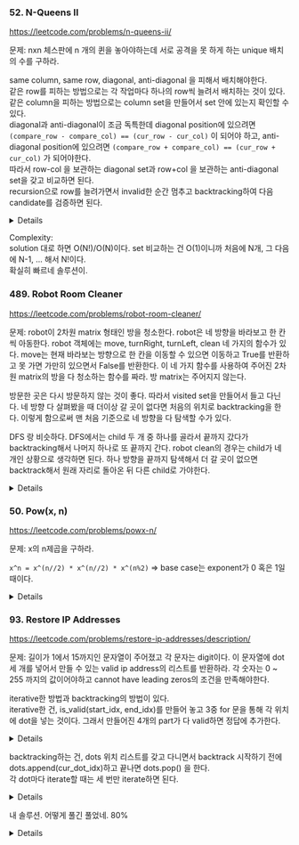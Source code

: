 ### 52. N-Queens II

https://leetcode.com/problems/n-queens-ii/

문제: nxn 체스판에 n 개의 퀸을 놓아야하는데 서로 공격을 못 하게 하는 unique 배치의 수를 구하라.

same column, same row, diagonal, anti-diagonal 을 피해서 배치해야한다.   
같은 row를 피하는 방법으로는 각 작업마다 하나의 row씩 늘려서 배치하는 것이 있다.   
같은 column을 피하는 방법으로는 column set을 만들어서 set 안에 있는지 확인할 수 있다.   
diagonal과 anti-diagonal이 조금 독특한데 diagonal position에 있으려면 `(compare_row - compare_col) == (cur_row - cur_col)` 이 되어야 하고, anti-diagonal position에 있으려면 `(compare_row + compare_col) == (cur_row + cur_col)` 가 되어야한다.   
따라서 row-col 을 보관하는 diagonal set과 row+col 을 보관하는 anti-diagonal set을 갖고 비교하면 된다.   
recursion으로 row를 늘려가면서 invalid한 순간 멈추고 backtracking하여 다음 candidate를 검증하면 된다.   


<details>

```python
    def totalNQueens(self, n: int) -> int:
        def get_valid_positions(row, diag_set, anti_diag_set, col_set):
            if row == n:  # base case 잊지 말기
                return 1
            res = 0
            for i in range(n):
                cur_diag = row - i
                cur_anti_diag = row + i
                if i not in col_set and cur_diag not in diag_set and cur_anti_diag not in anti_diag_set:
                    col_set.add(i)
                    diag_set.add(cur_diag)
                    anti_diag_set.add(cur_anti_diag)
                    res += get_valid_positions(row+1, diag_set, anti_diag_set, col_set)
                    col_set.remove(i)
                    diag_set.remove(cur_diag)
                    anti_diag_set.remove(cur_anti_diag)
            
            return res
        
        res = 0
        for i in range(n):
            diag_set = set()  # stores row-col values
            anti_diag_set = set()  # stores row+col values
            col_set = set()

            diag_set.add(-i)
            anti_diag_set.add(i)
            col_set.add(i)
            res += get_valid_positions(1, diag_set, anti_diag_set, col_set)
        return res

```
    
</details>



Complexity:   
solution 대로 하면 O(N!)/O(N)이다. set 비교하는 건 O(1)이니까 처음에 N개, 그 다음에 N-1, ... 해서 N!이다.    
확실히 빠르네 솔루션이.


### 489. Robot Room Cleaner

https://leetcode.com/problems/robot-room-cleaner/

문제: robot이 2차원 matrix 형태인 방을 청소한다. robot은 네 방향을 바라보고 한 칸씩 아동한다. 
robot 객체에는 move, turnRight, turnLeft, clean 네 가지의 함수가 있다. move는 현재 바라보는 방향으로 한 칸을 이동할 수 있으면 이동하고 True를 반환하고 못 가면 가만히 있으면서 False를 반환한다.
이 네 가지 함수를 사용하여 주어진 2차원 matrix의 방을 다 청소하는 함수를 짜라. 방 matrix는 주어지지 않는다.

방문한 곳은 다시 방문하지 않는 것이 좋다. 따라서 visited set을 만들어서 들고 다닌다. 네 방향 다 살펴봤을 때 더이상 갈 곳이 없다면 처음의 위치로 backtracking을 한다. 이렇게 함으로써 맨 처음 기준으로 네 방향을 다 탐색할 수가 있다.

DFS 랑 비슷하다. DFS에서는 child 두 개 중 하나를 골라서 끝까지 갔다가 backtracking해서 나머지 하나로 또 끝까지 간다. robot clean의 경우는 child가 네 개인 상황으로 생각하면 된다. 
하나 방향을 끝까지 탐색해서 더 갈 곳이 없으면 backtrack해서 원래 자리로 돌아온 뒤 다른 child로 가야한다.

<details>
    
```python
class Solution:
    def cleanRoom(self, robot):
        directions = [(0,1), (1,0), (0,-1), (-1,0)]
        visited = set()
        
        def move_back():
            robot.turnRight()
            robot.turnRight()
            robot.move()
            robot.turnRight()
            robot.turnRight()
        
        def helper(pos, direction):  # directions: 0-up, 1-right, 2-down, 3-left
            if pos in visited:
                return
            robot.clean()
            visited.add(pos)
            for i in range(4):
                next_direction = (direction + i) % 4
                dx, dy = directions[next_direction]
                next_pos = (pos[0]+dx, pos[1]+dy)
                if next_pos not in visited and robot.move():
                    helper(next_pos, next_direction)
                    move_back()
                robot.turnRight()
        
        helper((0, 0), 0)
```

</details>

### 50. Pow(x, n)

https://leetcode.com/problems/powx-n/

문제: x의 n제곱을 구하라.

`x^n = x^(n//2) * x^(n//2) * x^(n%2)`  => base case는 exponent가 0 혹은 1일 때이다.


<details>

```py
def myPow(self, x: float, n: int) -> float:
    def get_pow(base, exponent):
        if exponent == 0:
            return 1
        elif exponent % 2 == 0:
            return get_pow(base * base, exponent // 2)
        else:
            return base * get_pow(base * base, (exponent - 1) // 2)

    f = get_pow(x, abs(n))
    
    return float(f) if n >= 0 else 1/f
```

</details>




### 93. Restore IP Addresses

https://leetcode.com/problems/restore-ip-addresses/description/

문제: 길이가 1에서 15까지인 문자열이 주어졌고 각 문자는 digit이다. 이 문자열에 dot 세 개를 넣어서 만들 수 있는 valid ip address의 리스트를 반환하라. 각 숫자는 0 ~ 255 까지의 값이어야하고 cannot have leading zeros의 조건을 만족해야한다.


iterative한 방법과 backtracking의 방법이 있다.   
iterative한 건, is_valid(start_idx, end_idx)를 만들어 놓고 3중 for 문을 통해 각 위치에 dot을 넣는 것이다. 그래서 만들어진 4개의 part가 다 valid하면 정답에 추가한다.    

<details>

```python
def restoreIpAddresses(self, s: str) -> List[str]:
    n = len(s)
    if n > 12 or n < 4:
        return []

    @lru_cache(maxsize=None)
    def get_valid_value_or_none(start_idx, end_idx):
        if end_idx - start_idx >= 3:
            return None
        if start_idx != end_idx and s[start_idx] == '0':
            return None
        value = 0
        right = end_idx
        while start_idx <= right:
            value += int(s[right]) * pow(10, end_idx - right)
            right -= 1
        if 0 <= value <= 255:
            return s[start_idx: end_idx+1]
        return None

    ans = []
    for i in range(3):
        for j in range(i+1, n-1):
            if j >= i+4:
                break
            for k in range(j+1, n-1):
                if k >= j+4:
                    break
                first = get_valid_value_or_none(0, i)
                second = get_valid_value_or_none(i+1, j)
                third = get_valid_value_or_none(j+1, k)
                fourth = get_valid_value_or_none(k+1, n-1)
                if any(res is None for res in [first, second, third, fourth]):
                    continue
                ans.append('.'.join([first, second, third, fourth]))

    return ans
```

</details>
    
    
backtracking하는 건, dots 위치 리스트를 갖고 다니면서 backtrack 시작하기 전에 dots.append(cur_dot_idx)하고 끝나면 dots.pop() 을 한다.   
각 dot마다 iterate할 때는 세 번만 iterate하면 된다.   
    
<details>

```python
        @lru_cache(maxsize=None)
        def get_valid_seq_or_none(start_idx, end_idx):
            if end_idx - start_idx >= 3 or end_idx >= n:
                return None
            if start_idx != end_idx and s[start_idx] == '0':
                return None
            value = 0
            right = end_idx
            while start_idx <= right:
                value += int(s[right]) * pow(10, end_idx - right)
                right -= 1
            if 0 <= value <= 255:
                return s[start_idx: end_idx+1]
            return None
        
        tmp_list = []
        def backtrack(start_idx, remained_dots):
            if start_idx >= n:
                return
            if remained_dots == 0:
                valid_seq = get_valid_seq_or_none(start_idx, n-1)
                if valid_seq:
                    tmp_list.append(valid_seq)
                    ans.append('.'.join(tmp_list))
                    tmp_list.pop()

            # start idx is the very next idx of the latest dot
            # Verify if valid and put dot
            for i in range(3):
                valid_seq = get_valid_seq_or_none(start_idx, start_idx + i)
                if valid_seq:
                    tmp_list.append(valid_seq)
                    backtrack(start_idx + i + 1, remained_dots - 1)
                    tmp_list.pop()

        
        backtrack(0, 3)
        return ans
```

</details>

내 솔루션. 어떻게 풀긴 풀었네. 80%

<details>

```py
    def restoreIpAddresses(self, s: str) -> List[str]:
        if len(s) < 4:
            return []
        
        def is_valid(target):
            if len(target) == 1:
                return True
            if len(target) == 2 and target[0] != '0':
                return True
            if len(target) == 3 and target[0] != '0' and int(target) < 256:
                return True
            return False
        
        def get_ip(raw_str, dots):
            tmp = []
            prev = 0
            for dot in dots:
                tmp.append(raw_str[prev:dot+1])
                prev = dot + 1
            tmp.append(raw_str[prev:])
            return '.'.join(tmp)


        def get_possible_ips(cur_idx, dots, res):
            # if last_dot_idx is i, it means that there's a dot just after i-th character
            if len(dots) > 3:
                return
            if len(dots) == 0:  
                # initial condition
                last_dot_idx = -1
            else:
                last_dot_idx = dots[-1]

            if cur_idx == len(s):
                # when reached the right end, add to the result if the last section is valid
                if len(dots) == 3:
                    if is_valid(s[last_dot_idx+1:]):
                        res.append(get_ip(s, dots))
                return

            if cur_idx - last_dot_idx > 3:
                return
            if is_valid(s[last_dot_idx+1:cur_idx+1]):
                get_possible_ips(cur_idx+1, dots, res)
                dots.append(cur_idx)
                get_possible_ips(cur_idx+1, dots, res)
                dots.pop()
        
        res = []
        get_possible_ips(0, [], res)
        return res
```

</details>